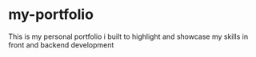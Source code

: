 # my-portfolio

This is my personal portfolio i built to highlight and showcase my skills in front and backend development
